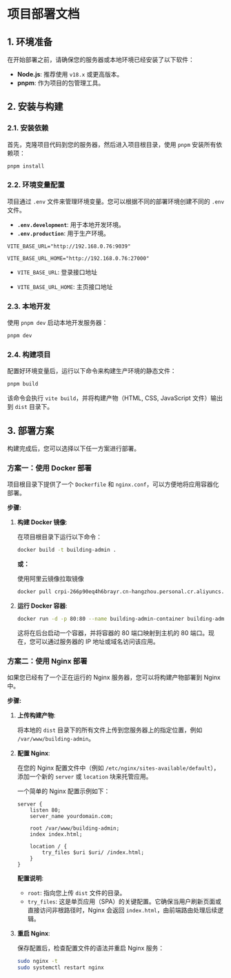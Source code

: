 # 项目部署文档

## 1. 环境准备

在开始部署之前，请确保您的服务器或本地环境已经安装了以下软件：

- **Node.js**: 推荐使用 `v18.x` 或更高版本。
- **pnpm**: 作为项目的包管理工具。

## 2. 安装与构建

### 2.1. 安装依赖

首先，克隆项目代码到您的服务器，然后进入项目根目录，使用 `pnpm` 安装所有依赖项：

```bash
pnpm install
```

### 2.2. 环境变量配置

项目通过 `.env` 文件来管理环境变量。您可以根据不同的部署环境创建不同的 `.env` 文件。

- **`.env.development`**: 用于本地开发环境。
- **`.env.production`**: 用于生产环境。

```
VITE_BASE_URL="http://192.168.0.76:9039"

VITE_BASE_URL_HOME="http://192.168.0.76:27000"
```

- `VITE_BASE_URL`: 登录接口地址

- `VITE_BASE_URL_HOME`: 主页接口地址

### 2.3. 本地开发

使用 `pnpm dev` 启动本地开发服务器：

```bash
pnpm dev
```

### 2.4. 构建项目

配置好环境变量后，运行以下命令来构建生产环境的静态文件：

```bash
pnpm build
```

该命令会执行 `vite build`，并将构建产物（HTML, CSS, JavaScript 文件）输出到 `dist` 目录下。

## 3. 部署方案

构建完成后，您可以选择以下任一方案进行部署。

### 方案一：使用 Docker 部署

项目根目录下提供了一个 `Dockerfile` 和 `nginx.conf`，可以方便地将应用容器化部署。

**步骤:**

1.  **构建 Docker 镜像**:

    在项目根目录下运行以下命令：

    ```bash
    docker build -t building-admin .
    ```

    **或：**

    使用阿里云镜像拉取镜像

    ```bash
    docker pull crpi-266p90eq4h6brayr.cn-hangzhou.personal.cr.aliyuncs.com/1yie/building-admin:v1.1.4
    ```

2.  **运行 Docker 容器**:

    ```bash
    docker run -d -p 80:80 --name building-admin-container building-admin
    ```

    这将在后台启动一个容器，并将容器的 80 端口映射到主机的 80 端口。现在，您可以通过服务器的 IP 地址或域名访问该应用。

### 方案二：使用 Nginx 部署

如果您已经有了一个正在运行的 Nginx 服务器，您可以将构建产物部署到 Nginx 中。

**步骤:**

1.  **上传构建产物**:

    将本地的 `dist` 目录下的所有文件上传到您服务器上的指定位置，例如 `/var/www/building-admin`。

2.  **配置 Nginx**:

    在您的 Nginx 配置文件中（例如 `/etc/nginx/sites-available/default`），添加一个新的 `server` 或 `location` 块来托管应用。

    一个简单的 Nginx 配置示例如下：

    ```nginx
    server {
        listen 80;
        server_name yourdomain.com;

        root /var/www/building-admin;
        index index.html;

        location / {
            try_files $uri $uri/ /index.html;
        }
    }
    ```

    **配置说明**:

    - `root`: 指向您上传 `dist` 文件的目录。
    - `try_files`: 这是单页应用（SPA）的关键配置。它确保当用户刷新页面或直接访问非根路径时，Nginx 会返回 `index.html`，由前端路由处理后续逻辑。

3.  **重启 Nginx**:

    保存配置后，检查配置文件的语法并重启 Nginx 服务：

    ```bash
    sudo nginx -t
    sudo systemctl restart nginx
    ```
